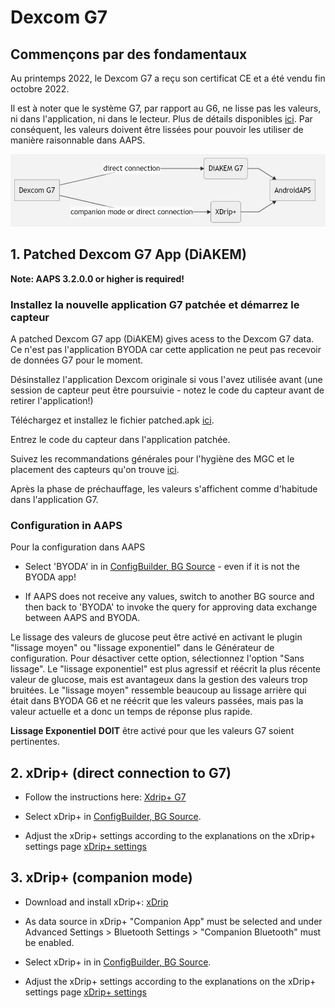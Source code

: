# Dexcom G7


## Commençons par des fondamentaux

Au printemps 2022, le Dexcom G7 a reçu son certificat CE et a été vendu fin octobre 2022.

Il est à noter que le système G7, par rapport au G6, ne lisse pas les valeurs, ni dans l'application, ni dans le lecteur. Plus de détails disponibles [ici](https://www.dexcom.com/en-us/faqs/why-does-past-cgm-data-look-different-from-past-data-on-receiver-and-follow-app). Par conséquent, les valeurs doivent être lissées pour pouvoir les utiliser de manière raisonnable dans AAPS.

![G7 english](../images/6fe30b84-227a-4bae-a9a5-527cee341dbf.png)

## 1.  Patched Dexcom G7 App (DiAKEM)

**Note: AAPS 3.2.0.0 or higher is required!**

### Installez la nouvelle application G7 patchée et démarrez le capteur

A patched Dexcom G7 app (DiAKEM) gives acess to the Dexcom G7 data. Ce n'est pas l'application BYODA car cette application ne peut pas recevoir de données G7 pour le moment.

Désinstallez l'application Dexcom originale si vous l'avez utilisée avant (une session de capteur peut être poursuivie - notez le code du capteur avant de retirer l'application!)

Téléchargez et installez le fichier patched.apk [ici](https://github.com/authorgambel/g7/releases).

Entrez le code du capteur dans l'application patchée.

Suivez les recommandations générales pour l'hygiène des MGC et le placement des capteurs qu'on trouve [ici](../Hardware/GeneralCGMRecommendation.md).

Après la phase de préchauffage, les valeurs s'affichent comme d'habitude dans l'application G7.

### Configuration in AAPS

Pour la configuration dans AAPS
- Select 'BYODA' in in [ConfigBuilder, BG Source](../Configuration/Config-Builder.md#bg-source) - even if it is not the BYODA app!

- If AAPS does not receive any values, switch to another BG source and then back to 'BYODA' to invoke the query for approving data exchange between AAPS and BYODA.

Le lissage des valeurs de glucose peut être activé en activant le plugin "lissage moyen" ou "lissage exponentiel" dans le Générateur de configuration. Pour désactiver cette option, sélectionnez l'option "Sans lissage". Le "lissage exponentiel" est plus agressif et réécrit la plus récente valeur de glucose, mais est avantageux dans la gestion des valeurs trop bruitées. Le "lissage moyen" ressemble beaucoup au lissage arrière qui était dans BYODA G6 et ne réécrit que les valeurs passées, mais pas la valeur actuelle et a donc un temps de réponse plus rapide.

**Lissage Exponentiel** **DOIT** être activé pour que les valeurs G7 soient pertinentes.

## 2. xDrip+ (direct connection to G7)

- Follow the instructions here: [Xdrip+ G7](https://navid200.github.io/xDrip/docs/Dexcom/G7.html)
- Select  xDrip+ in [ConfigBuilder, BG Source](../Configuration/Config-Builder.md#bg-source).

- Adjust the xDrip+ settings according to the explanations on the xDrip+ settings page  [xDrip+ settings](../Configuration/xdrip.md)

## 3. xDrip+ (companion mode)

-   Download and install xDrip+: [xDrip](https://github.com/NightscoutFoundation/xDrip)
- As data source in xDrip+ "Companion App" must be selected and under Advanced Settings > Bluetooth Settings > "Companion Bluetooth" must be enabled.
-   Select  xDrip+ in in [ConfigBuilder, BG Source](../Configuration/Config-Builder.md#bg-source).

-   Adjust the xDrip+ settings according to the explanations on the xDrip+ settings page  [xDrip+ settings](../Configuration/xdrip.md) 
